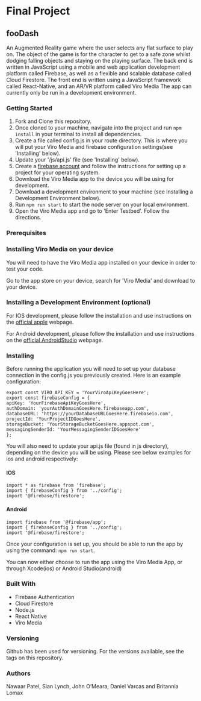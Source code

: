 # Final Project 

## fooDash
An Augmented Reality game where the user selects any flat surface to play on. The object of the game is for the character to get to a safe zone whilst dodging falling objects and staying on the playing surface. The back end is written in JavaScript using a mobile and web application development platform called Firebase, as well as a flexible and scalable database called Cloud Firestore. The front end is written using a JavaScript framework called React-Native, and an AR/VR platform called Viro Media  The app can currently only be run in a development environment. 

### Getting Started

1. Fork and Clone this repository.
2. Once cloned to your machine, navigate into the project and run `npm install` in your terminal to install all dependencies.
3. Create a file called config.js in your route directory. This is where you will put your Viro Media and firebase configuration settings(see 'Installing' below).
4. Update your '/js/api.js' file (see 'Installing' below).
5. Create a [firebase account](https://console.firebase.google.com) and follow the instructions for setting up a project for your operating system.  
6. Download the Viro Media app to the device you will be using for development.
7. Download a development environment to your machine (see Installing a Development Environment below).
8. Run `npm run start` to start the node server on your local environment.
9. Open the Viro Media app and go to 'Enter Testbed'. Follow the directions.

### Prerequisites

### Installing Viro Media on your device

You will need to have the Viro Media app installed on your device in order to test your code.

Go to the app store on your device, search for 'Viro Media' and download to your device.

### Installing a Development Environment (optional)

For IOS development, please follow the installation and use instructions on the [official apple](https://developer.apple.com/xcode/) webpage. 

For Android development, please follow the installation and use instructions on the [official AndroidStudio](https://developer.android.com/studio/) webpage.

### Installing

Before running the application you will need to set up your database connection in the config.js you previously created. Here is an example configuration: 

```
export const VIRO_API_KEY = 'YourViroApiKeyGoesHere';
export const firebaseConfig = {
apiKey: 'YourFirebaseApiKeyGoesHere',
authDomain: 'yourAuthDomainGoesHere.firebaseapp.com',
databaseURL: 'https://yourDatabaseURLGoesHere.firebaseio.com',
projectId: 'YourProjectIDGoesHere',
storageBucket: 'YourStorageBucketGoesHere.appspot.com',
messagingSenderId: 'YourMessagingSenderIDGoesHere'
};
```

You will also need to update your api.js file (found in js directory), depending on the device you will be using. Please see below examples for ios and android respectively:

#### IOS
```
import * as firebase from 'firebase';
import { firebaseConfig } from '../config';
import '@firebase/firestore';
```

#### Android
```
import firebase from '@firebase/app';
import { firebaseConfig } from '../config';
import '@firebase/firestore';
```

Once your configuration is set up, you should be able to run the app by using the command: `npm run start`.

You can now either choose to run the app using the Viro Media App, or through Xcode(ios) or Android Studio(android)

### Built With
- Firebase Authentication
- Cloud Firestore
- Node.js
- React Native
- Viro Media

### Versioning
Github has been used for versioning. For the versions available, see the tags on this repository.

### Authors
Nawaar Patel, Sian Lynch, John O’Meara, Daniel Varcas and Britannia Lomax
